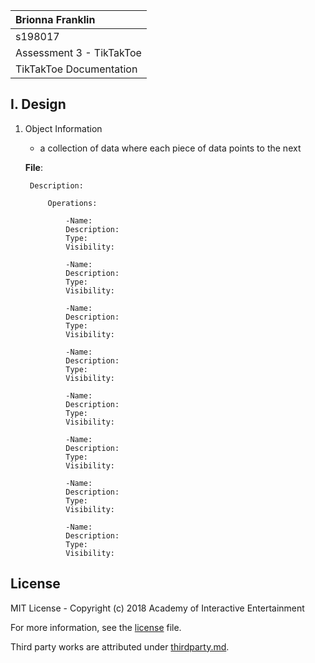 | Brionna Franklin|
| :---              |
| s198017          |
| Assessment 3 - TikTakToe|
| TikTakToe Documentation |

## I. Design

1. Object Information

   - a collection of data where each piece of data points to the next

    **File**: 

        Description: 

            Operations:
            
                -Name: 
                Description: 
                Type: 
                Visibility: 
                
                -Name: 
                Description: 
                Type: 
                Visibility: 
                
                -Name: 
                Description: 
                Type: 
                Visibility: 
                
                -Name: 
                Description: 
                Type: 
                Visibility: 
                
                -Name: 
                Description: 
                Type: 
                Visibility: 
                
                -Name: 
                Description: 
                Type: 
                Visibility: 
                
                -Name: 
                Description: 
                Type: 
                Visibility: 
                
                -Name: 
                Description: 
                Type: 
                Visibility: 

## License

MIT License - Copyright (c) 2018 Academy of Interactive Entertainment

For more information, see the [license][lic] file.

Third party works are attributed under [thirdparty.md][3p].

[lic]:license.md
[3p]:thirdparty.md
[raylib]:https://github.com/raysan5/raylib

